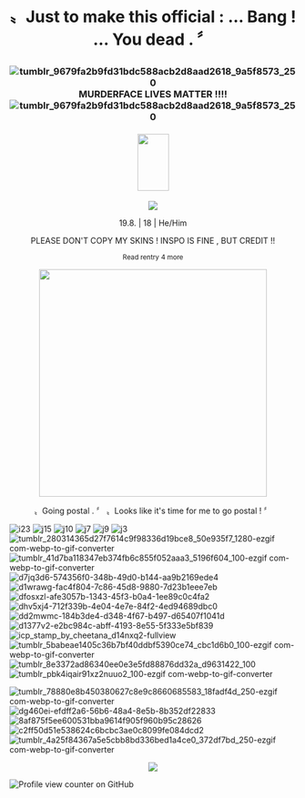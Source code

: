 
# <p align="center"> 〟Just to make this official : ... Bang ! ... You dead . 〞 </p>
### <p align="center"> ![tumblr_9679fa2b9fd31bdc588acb2d8aad2618_9a5f8573_250](https://github.com/user-attachments/assets/82359773-eada-440b-8018-d39acc1ae3e8) MURDERFACE LIVES MATTER !!!! ![tumblr_9679fa2b9fd31bdc588acb2d8aad2618_9a5f8573_250](https://github.com/user-attachments/assets/82359773-eada-440b-8018-d39acc1ae3e8)</p>
#### <p align="center">  <img width="55" height="100" src="https://github.com/user-attachments/assets/7fda2c7b-2a6c-484e-b309-08d3b53fe619"> </p>

<p align="center">
  <a href="https://spotify-github-profile.kittinanx.com/api/view?uid=u9b3bvn777s2w9fk7edhe5gvg&redirect=true">
    <img src="https://spotify-github-profile.kittinanx.com/api/view?uid=u9b3bvn777s2w9fk7edhe5gvg&cover_image=true&theme=novatorem&show_offline=false&background_color=121212&interchange=false&bar_color=d02d1b&bar_color_cover=true">
  </a>
</p>

 </p>
<p align="center"> 19.8. | 18 | He/Him </p>
<p align="center"> PLEASE DON'T COPY MY SKINS ! INSPO IS FINE , BUT CREDIT !! </p>
<sub><p align="center"> Read rentry 4 more </p></sub>
<p align="center">
  <img width="400" height="400" src="https://github.com/YWNdraws/YWNdraws/blob/main/ilovemywifedudeandduke2.png">
</p>
<p align="center"> 〟Going postal .  〞 〟Looks like it's time for me to go postal ! 〞 </p> 





![i23](https://github.com/user-attachments/assets/601bb030-f6ec-45d9-8617-96c6b44965da) ![j15](https://github.com/user-attachments/assets/35a137c0-3b16-4fb5-9eed-fb0facc25348)
![j10](https://github.com/user-attachments/assets/302785ed-2603-439e-80e9-47221c8af8b4)
![j7](https://github.com/user-attachments/assets/2d18bcd4-4f1d-4db8-b39d-db22d8da6291)
![j9](https://github.com/user-attachments/assets/cd23df6e-8c1a-4eb2-9576-34d7f31af648)
![j3](https://github.com/user-attachments/assets/d9cfea33-c5a7-4850-8a23-b7ff7463de77)
![tumblr_280314365d27f7614c9f98336d19bce8_50e935f7_1280-ezgif com-webp-to-gif-converter](https://github.com/user-attachments/assets/1cc4edc3-b585-49a0-bf04-367a25171d95)
![tumblr_41d7ba118347eb374fb6c855f052aaa3_5196f604_100-ezgif com-webp-to-gif-converter](https://github.com/user-attachments/assets/0faec74f-10e5-4638-9762-f9483baef51f)
![d7jq3d6-574356f0-348b-49d0-b144-aa9b2169ede4](https://github.com/user-attachments/assets/3a8eac38-8e91-45fe-903f-fe9f8cdacd07)
![d1wrawg-fac4f804-7c86-45d8-9880-7d23b1eee7eb](https://github.com/user-attachments/assets/d3bbbe2e-d875-42fa-83c9-db0860332b93)
![dfosxzl-afe3057b-1343-45f3-b0a4-1ee89c0c4fa2](https://github.com/user-attachments/assets/f7034ee6-b330-4400-ba35-ccbfe4e0d87b)
![dhv5xj4-712f339b-4e04-4e7e-84f2-4ed94689dbc0](https://github.com/user-attachments/assets/f7b782bd-ecad-4ca6-8133-c5fc7cb99bdc)
![dd2mwmc-184b3de4-d348-4f67-b497-d65407f1041d](https://github.com/user-attachments/assets/599121e9-0a32-4484-a513-1786258b8d0c)
![d1377v2-e2bc984c-abff-4193-8e55-5f333e5bf839](https://github.com/user-attachments/assets/974c51a8-c5fc-4a40-bd44-6ebc5cf1199f)
![icp_stamp_by_cheetana_d14nxq2-fullview](https://github.com/user-attachments/assets/a9408b60-2b15-495c-802b-bb0a8a10f7d1)
![tumblr_5babeae1405c36b7bf40ddbf5390ce74_cbc1d6b0_100-ezgif com-webp-to-gif-converter](https://github.com/user-attachments/assets/3af74843-19aa-41b2-aac8-7fe21a9d8eff)
![tumblr_8e3372ad86340ee0e3e5fd88876dd32a_d9631422_100](https://github.com/user-attachments/assets/0cb5bbfa-c5c0-4c77-abee-5d5892a4278a)
![tumblr_pbk4iqair91xz2nuuo2_100-ezgif com-webp-to-gif-converter](https://github.com/user-attachments/assets/d4d6846f-728b-4d98-a973-3c867740b920)



![tumblr_78880e8b450380627c8e9c8660685583_18fadf4d_250-ezgif com-webp-to-gif-converter](https://github.com/user-attachments/assets/284793c1-9b26-4506-9e7f-71952a4c1123)
![dg460ei-efdff2a6-56b6-48a4-8e5b-8b352df22833](https://github.com/user-attachments/assets/a10766ea-f605-4fc7-8d92-0c95772fdf43)
![8af875f5ee600531bba9614f905f960b95c28626](https://github.com/user-attachments/assets/5a8b0ff2-834c-45e1-b277-9ce7cba9d08f)
![c2ff50d51e538624c6bcbc3ae0c8099fe084dcd2](https://github.com/user-attachments/assets/8798a420-0e72-4e7f-a6f4-f6a231f136f4)
![tumblr_4a25f84367a5e5cbb8bd336bed1a4ce0_372df7bd_250-ezgif com-webp-to-gif-converter](https://github.com/user-attachments/assets/d79de394-81dd-43a7-b24f-44eeffbb547a)



<p align="center">
  <img src="https://github.com/YWNdraws/YWNdraws/blob/main/dhbfgxf-e860eae1-dcc2-4afa-b484-f0fc489f52a0.gif">
</p>

![Profile view counter on GitHub](https://komarev.com/ghpvc/?username=Kriegermaniac-YWNdraws)
